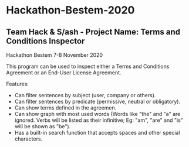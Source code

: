 # Hackathon-Bestem-2020
## Team Hack & S/ash - Project Name: Terms and Conditions Inspector
 Hackathon Bestem 7-8 November 2020
 
 This program can be used to inspect either a Terms and Conditions Agreement or an End-User License Agreement.
 
 Features:
 - Can filter sentences by subject (user, company or others).
 - Can filter sentences by predicate (permissive, neutral or obligatory).
 - Can show terms defined in the agreemen.
 - Can show graph with most used words (Words like "the" and "a" are ignored. Verbs will be listed as their infinitive; Eg: "am", "are" and "is" will be shown as "be").
 - Has a built-in search function that accepts spaces and other special characters.
